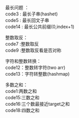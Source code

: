 最长问题 ：  
code3 : 最长子串(hashet)  
code5 : 最长回文子串  
code14 : 最长公共前缀(0,index+1)

整数取反：  
code7  :整数取反  
code9  :整数取反看是否对称

字符和整数转换：  
code12：整数转字符(two arr)  
code13：字符转整数(hashmap)

多数之和：  
code1:两数之和  
code15:三数之和  
code16:三个数最接近target之和  
code18:四数之和